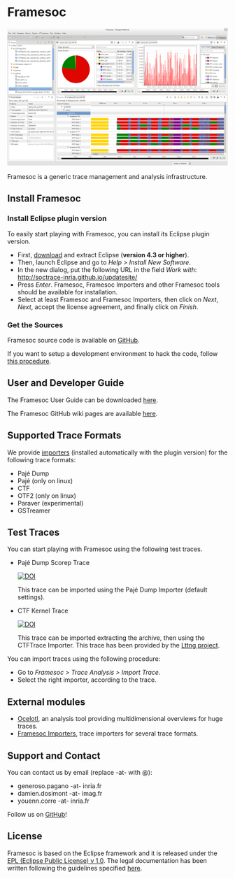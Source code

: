 # Framesoc

<img src="./images/framesoc.png" alt="Framesoc Workspace" style="width:630px">

Framesoc is a generic trace management and analysis infrastructure.

## Install Framesoc
### Install Eclipse plugin version
To easily start playing with Framesoc, you can install its Eclipse plugin version.

- First, [download](https://www.eclipse.org/downloads/) and extract Eclipse (**version 4.3 or higher**).
- Then, launch Eclipse and go to *Help > Install New Software*. 
- In the new dialog, put the following URL in the field *Work with*:
  http://soctrace-inria.github.io/updatesite/
- Press *Enter*. Framesoc, Framesoc Importers and other Framesoc tools should be available for installation. 
- Select at least Framesoc and Framesoc Importers, then click on *Next*, *Next*, accept the license agreement, 
  and finally click on *Finish*.

### Get the Sources
Framesoc source code is available on [GitHub](https://github.com/soctrace-inria/framesoc).

If you want to setup a development environment to hack the code, follow 
[this procedure](https://github.com/soctrace-inria/framesoc/wiki/Framesoc-Eclipse-Plugin-Development-Environment-Setup).

## User and Developer Guide
The Framesoc User Guide can be downloaded [here](https://github.com/soctrace-inria/framesoc/blob/master/src/fr.inria.soctrace.maven.repository/archive/doc/framesoc_user_guide.pdf?raw=true).

The Framesoc GitHub wiki pages are available [here](https://github.com/soctrace-inria/framesoc/wiki/).

## Supported Trace Formats
We provide [importers](https://github.com/soctrace-inria/framesoc.importers)
(installed automatically with the plugin version) for the following trace formats:
- Pajé Dump
- Pajé (only on linux)
- CTF
- OTF2 (only on linux)
- Paraver (experimental)
- GSTreamer

## Test Traces
You can start playing with Framesoc using the following test traces.

- Pajé Dump Scorep Trace

  [![DOI](https://zenodo.org/badge/doi/10.5281/zenodo.15989.svg)](http://dx.doi.org/10.5281/zenodo.15989)

  This trace can be imported using the Pajé Dump Importer (default settings).
  
- CTF Kernel Trace

  [![DOI](https://zenodo.org/badge/doi/10.5281/zenodo.16026.svg)](http://dx.doi.org/10.5281/zenodo.16026)

  This trace can be imported extracting the archive, then using the CTFTrace Importer. 
  This trace has been provided by the [Lttng project](http://lttng.org/).

You can import traces using the following procedure:
- Go to *Framesoc > Trace Analysis > Import Trace*.
- Select the right importer, according to the trace.

## External modules
- [Ocelotl](http://soctrace-inria.github.io/ocelotl/), 
  an analysis tool providing multidimensional overviews for huge traces.
- [Framesoc Importers](https://github.com/soctrace-inria/framesoc.importers), 
  trace importers for several trace formats.

## Support and Contact

You can contact us by email (replace -at- with @):

- generoso.pagano -at- inria.fr
- damien.dosimont -at- imag.fr
- youenn.corre -at- inria.fr

Follow us on [GitHub](https://github.com/soctrace-inria/framesoc)!

## License

Framesoc is based on the Eclipse framework and it is released under 
the [EPL (Eclipse Public License) v 1.0](https://www.eclipse.org/legal/epl-v10.html).
The legal documentation has been written following the guidelines 
specified [here](http://www.eclipse.org/legal/guidetolegaldoc.php).
